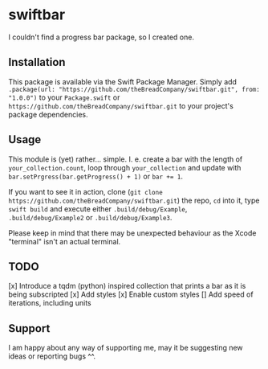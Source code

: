 # swiftbar
I couldn't find a progress bar package, so I created one.

## Installation
This package is available via the Swift Package Manager. Simply add ```.package(url: "https://github.com/theBreadCompany/swiftbar.git", from: "1.0.0")``` to your ```Package.swift``` or ```https://github.com/theBreadCompany/swiftbar.git``` to your project's package dependencies.

## Usage
This module is (yet) rather... simple. I. e. create a bar with the length of ```your_collection.count```, loop through ```your_collection``` and update with ```bar.setPrgress(bar.getProgress() + 1)``` or ```bar += 1```. 

If you want to see it in action, clone (```git clone https://github.com/theBreadCompany/swiftbar.git```) the repo, ```cd``` into it, type ```swift build``` and execute either ```.build/debug/Example```, ```.build/debug/Example2``` or ```.build/debug/Example3```.

Please keep in mind that there may be unexpected behaviour as the Xcode "terminal" isn't an actual terminal.

## TODO
[x] Introduce a tqdm (python) inspired collection that prints a bar as it is being subscripted
[x] Add styles
[x] Enable custom styles 
[] Add speed of iterations, including units

## Support
I am happy about any way of supporting me, may it be suggesting new ideas or reporting bugs ^^.

